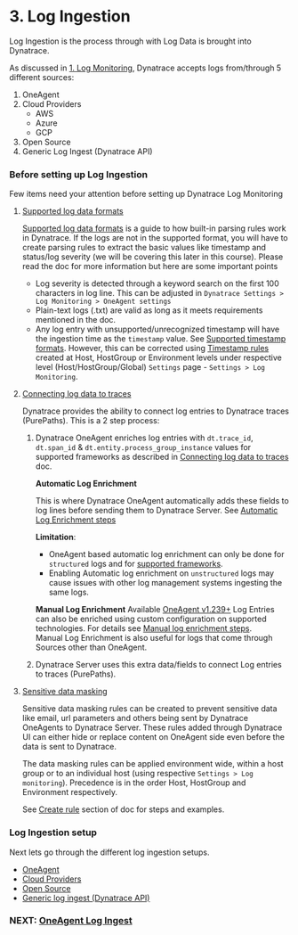 # 3. Log Ingestion

Log Ingestion is the process through with Log Data is brought into Dynatrace. 

As discussed in [1. Log Monitoring](1.%20Log%20Monitoring.md), Dynatrace accepts logs from/through 5 different sources:
1. OneAgent
2. Cloud Providers
	- AWS
	- Azure
	- GCP
3. Open Source
4. Generic Log Ingest (Dynatrace API)

### Before setting up Log Ingestion
Few items need your attention before setting up Dynatrace Log Monitoring
1. [Supported log data formats](https://www.dynatrace.com/support/help/shortlink/log-monitoring-supported-format)
	
	[Supported log data formats](https://www.dynatrace.com/support/help/shortlink/log-monitoring-supported-format) is a guide to how built-in parsing rules work in Dynatrace. If the logs are not in the supported format, you will have to create parsing rules to extract the basic values like timestamp and status/log severity (we will be covering this later in this course). Please read the doc for more information but here are some important points
	- Log severity is detected through a keyword search on the first 100 characters in log line. This can be adjusted in `Dynatrace Settings > Log Monitoring > OneAgent settings`
	- Plain-text logs (.txt) are valid as long as it meets requirements mentioned in the doc.
	- Any log entry with unsupported/unrecognized timestamp will have the ingestion time as the `timestamp` value. See [Supported timestamp formats](https://www.dynatrace.com/support/help/how-to-use-dynatrace/log-monitoring/log-monitoring-configuration/timestamp-data-format).  However, this can be corrected using [Timestamp rules](https://www.dynatrace.com/support/help/shortlink/log-monitoring-timestamp-configuration#timestamp-rules) created at Host, HostGroup or Environment levels under respective level (Host/HostGroup/Global) `Settings` page -  `Settings > Log Monitoring`.
2. [Connecting log data to traces](https://www.dynatrace.com/support/help/shortlink/log-monitoring-log-enrichment)
   
	Dynatrace provides the ability to connect log entries to Dynatrace traces (PurePaths). This is a 2 step process:
	1. Dynatrace OneAgent enriches log entries with `dt.trace_id`, `dt.span_id` & `dt.entity.process_group_instance` values for supported frameworks as described in [Connecting log data to traces](https://www.dynatrace.com/support/help/shortlink/log-monitoring-log-enrichment) doc. 
	   
	   **Automatic Log Enrichment**
	   
	   This is where Dynatrace OneAgent automatically adds these fields to log lines before sending them to Dynatrace Server. See [Automatic Log Enrichment steps](https://www.dynatrace.com/support/help/shortlink/log-monitoring-log-enrichment#enabledisable-automatic-log-enrichment-for-a-specific-technology) 
	   
	   **Limitation**: 
	   - OneAgent based automatic log enrichment can only be done for `structured` logs and for [supported frameworks](https://www.dynatrace.com/support/help/shortlink/log-monitoring-log-enrichment#supported-frameworks). 
	   - Enabling Automatic log enrichment on `unstructured` logs may cause issues with other log management systems ingesting the same logs.
	   
	   **Manual Log Enrichment** 
	   Available [OneAgent v1.239+](Checklists/Minimum%20Dynatrace%20Versions.md)
	   Log Entries can also be enriched using custom configuration on supported technologies. For details see [Manual log enrichment steps](How-tos/Manual%20log%20enrichment%20steps.md).  
	   Manual Log Enrichment is also useful for logs that come through Sources other than OneAgent.
	   
	2. Dynatrace Server uses this extra data/fields to connect Log entries to traces (PurePaths). 
	
3. [Sensitive data masking](https://www.dynatrace.com/support/help/shortlink/log-monitoring-mask-sensitive-data)
	
	Sensitive data masking rules can be created to prevent sensitive data like email, url parameters and others being sent by Dynatrace OneAgents to Dynatrace Server. These rules added through Dynatrace UI can either hide or replace content on OneAgent side even before the data is sent to Dynatrace.

	The data masking rules can be applied environment wide, within a host group or to an individual host (using respective `Settings > Log monitoring`). Precedence is in the order Host, HostGroup and Environment respectively.

	See [Create rule](https://www.dynatrace.com/support/help/shortlink/log-monitoring-mask-sensitive-data#create-rule) section of doc for steps and examples.

### Log Ingestion setup

Next lets go through the different log ingestion setups.
- [OneAgent](3.1%20OneAgent%20)
- [Cloud Providers](3.2%20Cloud%20Providers%20)
- [Open Source](3.3%20Open%20Source%20)
- [Generic log ingest (Dynatrace API)](3.4%20Generic%20log%20ingest%20(Dynatrace%20API).md)

### NEXT: [OneAgent Log Ingest](3.1%20OneAgent%20)